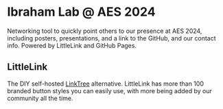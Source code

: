 # Ibraham Lab @ AES 2024
Networking tool to quickly point others to our presence at AES 2024, including posters, presentations, and a link to the GitHub, and our contact info.
Powered by LittleLink and GitHub Pages.

## LittleLink
The DIY self-hosted <a href="https://linktr.ee/" target="_blank" rel="noopener">LinkTree</a> alternative. LittleLink has more than 100 branded button styles you can easily use, with more being added by our community all the time.

